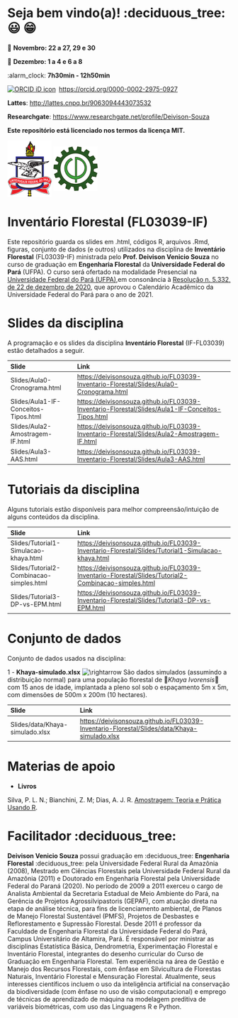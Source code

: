 
<!-- README.md is generated from README.Rmd. Please edit that file. -->
<!-- badges: start -->
<!-- badges: end -->
<!-- Emprestei a função list_github_files() da Curso-R (https://github.com/curso-r). A ideia desse readme emprestei da Curso-R. Achei excelente!-->

# Seja bem vindo(a)! :deciduous\_tree: :smiley: :grin:

:calendar: **Novembro: 22 a 27, 29 e 30**

:calendar: **Dezembro: 1 a 4 e 6 a 8**

:alarm\_clock: **7h30min - 12h50min**

<div itemscope="" itemtype="https://schema.org/Person">

<a itemprop="sameAs" content="https://orcid.org/0000-0002-2975-0927" href="https://orcid.org/0000-0002-2975-0927" target="orcid.widget" rel="me noopener noreferrer" style="vertical-align:top;"><img src="https://orcid.org/sites/default/files/images/orcid_16x16.png" style="width:1em;margin-right:.5em;" alt="ORCID iD icon">https://orcid.org/0000-0002-2975-0927</a>

</div>

**Lattes**: <http://lattes.cnpq.br/9063094443073532>

**Researchgate**: <https://www.researchgate.net/profile/Deivison-Souza>

**Este repositório está licenciado nos termos da licença MIT.**

<div>
<img src="Slides/fig/slide-title/ufpa.png" width="100" align="middle" class="center">
<img src="Slides/fig/slide-title/forest.png" width="100" align="middle" class="center">
<div>

# Inventário Florestal (FL03039-IF)

Este repositório guarda os slides em .html, códigos R, arquivos .Rmd,
figuras, conjunto de dados (e outros) utilizados na disciplina de
**Inventário Florestal** (FL03039-IF) ministrada pelo **Prof. Deivison
Venicio Souza** no curso de graduação em **Engenharia Florestal** da
**Universidade Federal do Pará** (UFPA). O curso será ofertado na
modalidade Presencial na [Universidade Federal do Pará
(UFPA)](https://portal.ufpa.br/index.php),em consonância à [Resolução
n. 5.332, de 22 de dezembro de
2020](http://sege.ufpa.br/boletim_interno/downloads/resolucoes/consepe/2020/5332%20Aprova%20o%20calendario%20academico%20para%20o%20ano%20letivo%20de%202021.pdf),
que aprovou o Calendário Acadêmico da Universidade Federal do Pará para
o ano de 2021.

# Slides da disciplina

A programação e os slides da disciplina **Inventário Florestal**
(IF-FL03039) estão detalhados a seguir.

| Slide                                | Link                                                                                                |
|:-------------------------------------|:----------------------------------------------------------------------------------------------------|
| Slides/Aula0-Cronograma.html         | <https://deivisonsouza.github.io/FL03039-Inventario-Florestal/Slides/Aula0-Cronograma.html>         |
| Slides/Aula1-IF-Conceitos-Tipos.html | <https://deivisonsouza.github.io/FL03039-Inventario-Florestal/Slides/Aula1-IF-Conceitos-Tipos.html> |
| Slides/Aula2-Amostragem-IF.html      | <https://deivisonsouza.github.io/FL03039-Inventario-Florestal/Slides/Aula2-Amostragem-IF.html>      |
| Slides/Aula3-AAS.html                | <https://deivisonsouza.github.io/FL03039-Inventario-Florestal/Slides/Aula3-AAS.html>                |

# Tutoriais da disciplina

Alguns tutoriais estão disponíveis para melhor compreensão/intuição de
alguns conteúdos da disciplina.

| Slide                                    | Link                                                                                                    |
|:-----------------------------------------|:--------------------------------------------------------------------------------------------------------|
| Slides/Tutorial1-Simulacao-khaya.html    | <https://deivisonsouza.github.io/FL03039-Inventario-Florestal/Slides/Tutorial1-Simulacao-khaya.html>    |
| Slides/Tutorial2-Combinacao-simples.html | <https://deivisonsouza.github.io/FL03039-Inventario-Florestal/Slides/Tutorial2-Combinacao-simples.html> |
| Slides/Tutorial3-DP-vs-EPM.html          | <https://deivisonsouza.github.io/FL03039-Inventario-Florestal/Slides/Tutorial3-DP-vs-EPM.html>          |

# Conjunto de dados

Conjunto de dados usados na disciplina:

1 - **Khaya-simulado.xlsx**
![\\rightarrow](https://latex.codecogs.com/png.image?%5Cdpi%7B110%7D&space;%5Cbg_white&space;%5Crightarrow "\rightarrow")
São dados simulados (assumindo a distribuição normal) para uma população
florestal de 🌳*Khaya Ivorensis*🌳 com 15 anos de idade, implantada a
pleno sol sob o espaçamento 5m x 5m, com dimensões de 500m x 200m (10
hectares).

| Slide                           | Link                                                                                           |
|:--------------------------------|:-----------------------------------------------------------------------------------------------|
| Slides/data/Khaya-simulado.xlsx | <https://deivisonsouza.github.io/FL03039-Inventario-Florestal/Slides/data/Khaya-simulado.xlsx> |

# Materias de apoio

-   **Livros**

Silva, P. L. N.; Bianchini, Z. M; Dias, A. J. R. [Amostragem: Teoria e
Prática Usando R](https://amostragemcomr.github.io/livro/index.html).

# Facilitador :deciduous\_tree:

**Deivison Venicio Souza** possui graduação em :deciduous\_tree:
**Engenharia Florestal** :deciduous\_tree: pela Universidade Federal
Rural da Amazônia (2008), Mestrado em Ciências Florestais pela
Universidade Federal Rural da Amazônia (2011) e Doutorado em Engenharia
Florestal pela Universidade Federal do Paraná (2020). No período de 2009
a 2011 exerceu o cargo de Analista Ambiental da Secretaria Estadual de
Meio Ambiente do Pará, na Gerência de Projetos Agrossilvipastoris
(GEPAF), com atuação direta na etapa de análise técnica, para fins de
licenciamento ambiental, de Planos de Manejo Florestal Sustentável
(PMFS), Projetos de Desbastes e Reflorestamento e Supressão Florestal.
Desde 2011 é professor da Faculdade de Engenharia Florestal da
Universidade Federal do Pará, Campus Universitário de Altamira, Pará. É
responsável por ministrar as disciplinas Estatística Básica,
Dendrometria, Experimentação Florestal e Inventário Florestal,
integrantes do desenho curricular do Curso de Graduação em Engenharia
Florestal. Tem experiência na área de Gestão e Manejo dos Recursos
Florestais, com ênfase em Silvicultura de Florestas Naturais, Inventário
Florestal e Mensuração Florestal. Atualmente, seus interesses
científicos incluem o uso da inteligência artificial na conservação da
biodiversidade (com ênfase no uso de visão computacional) e emprego de
técnicas de aprendizado de máquina na modelagem preditiva de variáveis
biométricas, com uso das Linguagens R e Python.

